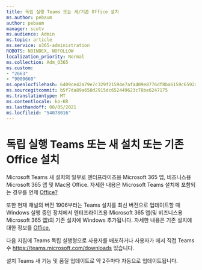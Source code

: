 ```yaml
---
title: 독립 실행 Teams 또는 새/기존 Office 설치
ms.author: pebaum
author: pebaum
manager: scotv
ms.audience: Admin
ms.topic: article
ms.service: o365-administration
ROBOTS: NOINDEX, NOFOLLOW
localization_priority: Normal
ms.collection: Adm_O365
ms.custom:
- "2663"
- "9000660"
ms.openlocfilehash: 6409ce42a79e7c329f21594e7afa409e8776df8ba6159c6592a4be2bfa648261
ms.sourcegitcommit: b5f7da89a650d2915dc652449623c78be6247175
ms.translationtype: MT
ms.contentlocale: ko-KR
ms.lasthandoff: 08/05/2021
ms.locfileid: "54078016"
---
```

# <a name="installing-teams-as-standalone-or-with-new-or-existing-office-installations"></a>독립 실행 Teams 또는 새 설치 또는 기존 Office 설치

Microsoft Teams 새 설치의 일부로  엔터프라이즈용 Microsoft 365 앱, 비즈니스용 Microsoft 365 앱 및 Mac용 Office. 자세한 내용은 Microsoft Teams 설치에 포함되는 경우를 언제 [Office?](https://docs.microsoft.com/deployoffice/teams-install#when-will-microsoft-teams-start-being-included-with-new-installations-of-microsoft-365-apps)

또한 현재 채널의 버전 1906부터는 Teams 설치를  최신 버전으로 업데이트할 때 Windows 실행 중인 장치에서 엔터프라이즈용 Microsoft 365 앱(및 비즈니스용 Microsoft 365 앱)의 기존 설치에 Windows 추가됩니다. 자세한 내용은 기존 설치에 대한 정보를 [Office.](https://docs.microsoft.com/deployoffice/teams-install#what-about-existing-installations-of-microsoft-365-apps)

다음 지침에 Teams 독립 실행형으로 사용자를 [](https://docs.microsoft.com/MicrosoftTeams/msi-deployment)배포하거나 사용자가 에서 직접 Teams 수 https://teams.microsoft.com/downloads 있습니다.

설치 Teams 새 기능 및 품질 [](https://docs.microsoft.com/deployoffice/teams-install#feature-and-quality-updates-for-microsoft-teams) 업데이트로 약 2주마다 자동으로 업데이트됩니다. 

